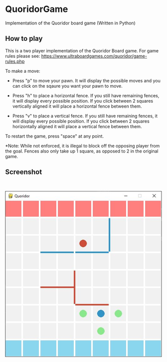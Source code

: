 # QuoridorGame
Implementation of the Quoridor board game (Written in Python)

## How to play

This is a two player implementation of the Quoridor Board game. For game rules please see:
 https://www.ultraboardgames.com/quoridor/game-rules.php

 To make a move:
 * Press "p" to move your pawn. It will display the possible moves and you can click on the sqaure you want your pawn to move. 

 * Press "h" to place a horizontal fence. If you still have remaining fences, it will display every possible position. If you click between 2 squares vertically aligned it will place a horizontal fence between them. 

 * Press "v" to place a vertical fence. If you still have remaining fences, it will display every possible position. If you click between 2 squares horizontally aligned it will place a vertical fence between them. 

 To restart the game, press "space" at any point. 

*Note: While not enforced, it is illegal to block off the opposing player from the goal. Fences also only take up 1 square, as opposed to 2 in the original game. 

## Screenshot
<br>

![Gameplay screenshot](QuoridorScreenshot.JPG)

